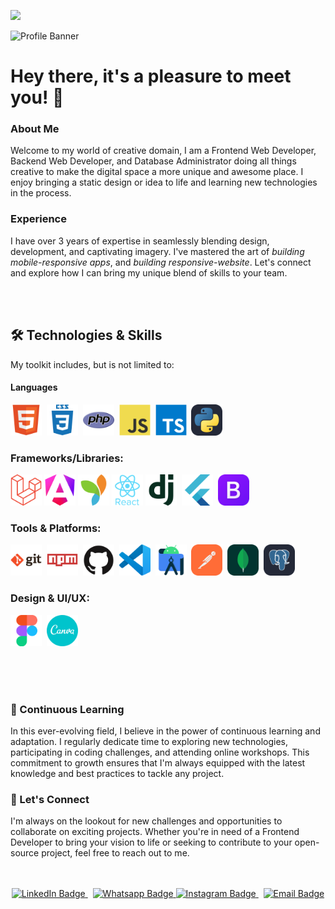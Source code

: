 ![](https://komarev.com/ghpvc/?username=cholid06&style=for-the-badge)
<br>

<div>
 <img alt="Profile Banner" src="https://i.ibb.co/ZSwkY1N/Hijau-Biru-Modern-Personal-Linkedin-Banner.png">
</div>

# Hey there, it's a pleasure to meet you! 👋

### About Me
Welcome to my world of creative domain, I am a Frontend Web Developer, Backend Web Developer, and Database Administrator doing all things creative to make the digital space a more unique and awesome place. I enjoy bringing a static design or idea to life and learning new technologies in the process.

### Experience
I have over 3 years of expertise in seamlessly blending design, development, and captivating imagery. I've mastered the art of _building mobile-responsive apps_, and _building responsive-website_. Let's connect and explore how I can bring my unique blend of skills to your team.



<br><br>



## 🛠️ Technologies & Skills
My toolkit includes, but is not limited to:

 #### Languages 
<div>
   <img src="https://github.com/devicons/devicon/blob/master/icons/html5/html5-original.svg" title="HTML5" alt="HTML" width="50" height="50"/>&nbsp;
  <img src="https://github.com/devicons/devicon/blob/master/icons/css3/css3-plain-wordmark.svg"  title="CSS3" alt="CSS" width="50" height="50"/>&nbsp;
  <img src="https://github.com/devicons/devicon/blob/master/icons/php/php-original.svg"  title="PHP" alt="PHP" width="50" height="50"/>&nbsp;
  <img src="https://github.com/devicons/devicon/blob/master/icons/javascript/javascript-original.svg" title="JavaScript" alt="JavaScript" width="50" height="50"/>&nbsp;
 <img src="https://github.com/devicons/devicon/blob/master/icons/typescript/typescript-original.svg" title="TYPESCRIPT" alt="Typescript" width="50" height="50"/>&nbsp;
  <img src="https://github.com/tandpfun/skill-icons/blob/main/icons/Python-Dark.svg" title="Python" alt="Python" width="50" height="50"/>&nbsp;
</div>

### Frameworks/Libraries: 
<div>
   <img src="https://github.com/devicons/devicon/blob/master/icons/laravel/laravel-original.svg" title="Laravel" alt="Laravel" width="50" height="50"/>
   <img src="https://github.com/devicons/devicon/blob/master/icons/angular/angular-original.svg" title="Angular" alt="Angular" width="50" height="50"/>
    <img src="https://github.com/devicons/devicon/blob/master/icons/yii/yii-original.svg" title="Yii" alt="Yii" width="50" height="50"/>
  <img src="https://github.com/devicons/devicon/blob/master/icons/react/react-original-wordmark.svg" title="React" alt="React" width="50" height="50"/>
  <img src="https://github.com/devicons/devicon/blob/master/icons/django/django-plain.svg" title="Django" alt="Django" width="50" height="50" />&nbsp;
  <img src="https://github.com/devicons/devicon/blob/master/icons/flutter/flutter-original.svg" title="Flutter" alt="Flutter" width="50" height="50" />&nbsp;
  <img src="https://github.com/tandpfun/skill-icons/blob/main/icons/Bootstrap.svg" title="Bootstrap" alt="Bootstrap" width="50" height="50" />&nbsp;

</div>

### Tools & Platforms: 
<div>
 <img src="https://github.com/devicons/devicon/blob/master/icons/git/git-original-wordmark.svg" title="Git" alt="Git" width="50" height="50"/>&nbsp;
 <img src="https://github.com/devicons/devicon/blob/master/icons/npm/npm-original-wordmark.svg" title="npm" alt="npm" width="50" height="50"/>&nbsp;
 <img src="https://github.com/devicons/devicon/blob/master/icons/github/github-original.svg" title="GitHub" alt="GitHub" width="50" height="50"/>&nbsp;
 <img src="https://github.com/devicons/devicon/blob/master/icons/vscode/vscode-original.svg" title="VSCode" alt="VSCode" width="50" height="50"/>&nbsp;
 <img src="https://github.com/devicons/devicon/blob/master/icons/androidstudio/androidstudio-original.svg" title="Android Studio" alt="Android Studio" width="50" />&nbsp;
 <img src="https://github.com/tandpfun/skill-icons/blob/main/icons/Postman.svg" title="Postman" alt="Postman" width="50" />&nbsp;
 <img src="https://github.com/tandpfun/skill-icons/blob/main/icons/MongoDB.svg" title="MongoDB" alt="PostgreSQL" width="50" />&nbsp;
 <img src="https://github.com/tandpfun/skill-icons/blob/main/icons/PostgreSQL-Dark.svg" title="PostgreSQL" alt="PostgreSQL" width="50" />&nbsp;

</div>

### Design & UI/UX: 
<div>
  <img src="https://github.com/devicons/devicon/blob/master/icons/figma/figma-original.svg" title="Figma" alt="Figma" width="50" height="50"/>&nbsp;
   <img src="https://github.com/devicons/devicon/blob/master/icons/canva/canva-original.svg" title="Canva" alt="Canva" width="50" height="50"/>&nbsp;

</div>


<br><br><br>

### 🌱 Continuous Learning
In this ever-evolving field, I believe in the power of continuous learning and adaptation. I regularly dedicate time to exploring new technologies, participating in coding challenges, and attending online workshops. This commitment to growth ensures that I'm always equipped with the latest knowledge and best practices to tackle any project.

### 🤝 Let's Connect
I'm always on the lookout for new challenges and opportunities to collaborate on exciting projects. Whether you're in need of a Frontend Developer to bring your vision to life or seeking to contribute to your open-source project, feel free to reach out to me.

<div id="badges" align="center">
  <br><br>
  <a href="https://www.linkedin.com/in/cholidafiddrusw">
    <img src="https://img.shields.io/badge/LinkedIn-blue?style=for-the-badge&logo=linkedin&logoColor=white" alt="LinkedIn Badge"/>
  </a>&nbsp;
<a href="https://api.whatsapp.com/send?phone=+6281229648915" target="_blank">
    <img src="https://img.shields.io/badge/Whatsapp-green?style=for-the-badge&logo=whatsapp&logoColor=white&color=25D366" alt="Whatsapp Badge" />
</a>
  <a href="https://www.instagram.com/hiroudaa">
    <img src="https://img.shields.io/badge/Instagram-blue?style=for-the-badge&logo=instagram&logoColor=white&color=e95950" alt="Instagram Badge" />
  </a>&nbsp;
  <a href="mailto:cholidafiddrusw@gmail.com">
    <img src="https://img.shields.io/badge/Gmail-blue?style=for-the-badge&logo=gmail&logoColor=white&color=bb001b" alt="Email Badge" />
  </a>
</div>

<br>



